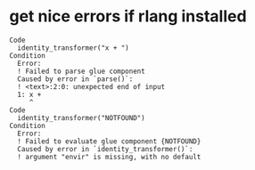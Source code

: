 # get nice errors if rlang installed

    Code
      identity_transformer("x + ")
    Condition
      Error:
      ! Failed to parse glue component
      Caused by error in `parse()`:
      ! <text>:2:0: unexpected end of input
      1: x + 
         ^
    Code
      identity_transformer("NOTFOUND")
    Condition
      Error:
      ! Failed to evaluate glue component {NOTFOUND}
      Caused by error in `identity_transformer()`:
      ! argument "envir" is missing, with no default

